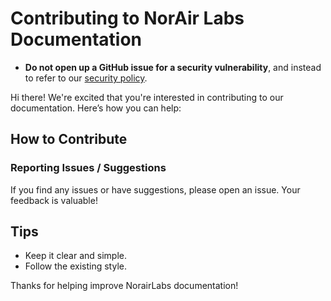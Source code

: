 # Contributing to NorAir Labs Documentation

* **Do not open up a GitHub issue for a security vulnerability**,  and instead to refer to our [security policy](.github/SECURITY.md).

Hi there! We're excited that you're interested in contributing to our documentation. Here’s how you can help:

## How to Contribute

### Reporting Issues / Suggestions

If you find any issues or have suggestions, please open an issue. Your feedback is valuable!

## Tips

- Keep it clear and simple.
- Follow the existing style.

Thanks for helping improve NorairLabs documentation!
